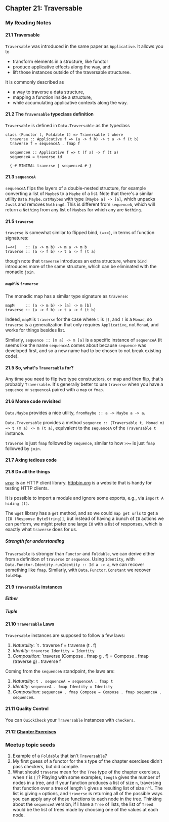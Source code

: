 ## Chapter 21: Traversable

### My Reading Notes

#### 21.1 Traversable

`Traversable` was introduced in the same paper as `Applicative`. It allows you to

* transform elements in a structure, like functor
* produce applicative effects along the way, and
* lift those instances outside of the traversable structuree.

It is commonly described as

* a way to traverse a data structure,
* mapping a function inside a structure,
* while accumulating applicative contexts along the way.

#### 21.2 The `Traversable` typeclass definition

`Traversable` is defined in `Data.Traversable` as the typeclass

```
class (Functor t, Foldable t) => Traversable t where
  traverse :: Applicative f => (a -> f b) -> t a -> f (t b)
  traverse f = sequenceA . fmap f

  sequenceA :: Applicative f => t (f a) -> f (t a)
  sequenceA = traverse id

  {-# MINIMAL traverse | sequenceA #-}
```

#### 21.3 `sequenceA`

`sequenceA` flips the layers of a double-nested structure, for example converting a list of
`Maybe`s to a `Maybe` of a list. Note that there's a similar utility `Data.Maybe.catMaybes` with
type `[Maybe a] -> [a]`, which unpacks `Just`s and removes `Nothing`s. This is different from
`sequenceA`, which will return a `Nothing` from any list of `Maybe`s for which any are `Nothing`.

#### 21.5 `traverse`

`traverse` is somewhat similar to flipped bind, `(=<<)`, in terms of function signatures:

```
(=<<)    :: (a -> m b) -> m a -> m b
traverse :: (a -> f b) -> t a -> f (t a)
```

though note that `traverse` introduces an extra structure, where `bind` introduces more of the same
structure, which can be eliminated with the monadic `join`.

##### `mapM` is `traverse`

The monadic map has a similar type signature as `traverse`:

```
mapM     :: (a -> m b) -> [a] -> m [b]
traverse :: (a -> f b) -> t a -> f (t b)
```

Indeed, `mapM` is `traverse` for the case where `t` is `[]`, and `f` is a `Monad`, so `traverse`
is a generalization that only requires `Applicative`, not `Monad`, and works for things besides list.

Similarly, `sequence :: [m a] -> m [a]` is a specific instance of `sequenceA` (it seems like the name
`sequenceA` comes about because `sequence` was developed first, and so a new name had to be chosen
to not break existing code).

#### 21.5 So, what's `Traversable` for?

Any time you need to flip two type constructors, or map and then flip, that's probably `Traversable`.
It's generally better to use `traverse` when you have a `sequence` or `sequenceA` paired with a `map`
or `fmap`.

#### 21.6 Morse code revisited

`Data.Maybe` provides a nice utility, `fromMaybe :: a -> Maybe a -> a`.

`Data.Traversable` provides a method `sequence :: (Traversable t, Monad m) => t (m a) -> m (t a)`,
equivalent to the `sequenceA` of the `Traversable t` instance.

`traverse` is just `fmap` followed by `sequence`, similar to how `>>=` is just `fmap` followed by `join`.

#### 21.7 Axing tedious code

#### 21.8 Do all the things

[`wreq`](http://hackage.haskell.org/package/wreq) is an HTTP client library.
[httpbin.org](http://httpbin.org/) is a website that is handy for testing HTTP clients.

It is possible to import a module and ignore some exports, e.g., via `import A hiding (f)`.

The `wget` library has a `get` method, and so we could `map get urls` to get a `[IO (Response ByteString)]`,
but instead of having a bunch of `IO` actions we can perform, we might prefer one large `IO` with a list
of responses, which is exactly what `traverse` does for us.

##### Strength for understanding

`Traversable` is stronger than `Functor` and `Foldable`, we can derive either from a definition of
`traverse` or `sequence`. Using `Identity`, with `Data.Functor.Identity.runIdentity :: Id a -> a`,
we can recover something like `fmap`. Similarly, with `Data.Functor.Constant` we recover `foldMap`.

#### 21.9 `Traversable` instances

##### Either

##### Tuple

#### 21.10 `Traversable` Laws

`Traversable` instances are supposed to follow a few laws:

1. *Naturality*: `t . traverse f = traverse (t . f)
2. *Identity*: `traverse Identity = Identity`
3. *Composition*: `traverse (Compose . fmap g . f) = Compose . fmap (traverse g) . traverse f

Coming from the `sequenceA` standpoint, the laws are:

1. *Naturality*: `t . sequenceA = sequenceA . fmap t`
2. *Identity*: `sequenceA . fmap Identity = Identity`
3. *Composition*: `sequenceA . fmap Compose = Compose . fmap sequenceA . sequenceA`.

#### 21.11 Quality Control

You can `QuickCheck` your `Traversable` instances with `checkers`.

#### 21.12 [Chapter Exercises](chEx.hs)

### Meetup topic seeds

1. Example of a `Foldable` that isn't `Traversable`?
2. My first guess of a functor for the `S` type of the chapter exercises didn't pass checkers,
    but did compile.
3. What should `traverse` mean for the `Tree` type of the chapter exercises, when `f` is `[]`?
    Playing with some examples, `length` gives the number of nodes in a tree, and if your function
    produces a list of size `n`, traversing that function over a tree of length `l` gives a resulting
    list of size `n^l`. The list is giving `n` options, and `traverse` is returning all of the possible
    ways you can apply any of those functions to each node in the tree. Thinking about the `sequenceA`
    version, if I have a `Tree` of lists, the list of `Tree`s would be the list of trees made by
    choosing one of the values at each node.


